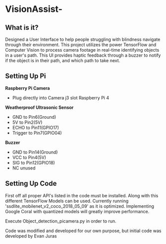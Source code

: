 # VisionAssist-

## What is it? 
Designed a User Interface to help people struggling with blindness navigate through their environment. This project utilizes the power TensorFlow and Computer Vision to process camera footage in real-time identifying objects in a user's path. This UI provides haptic feedback through a buzzer to notify if the object is in their path, and which path to take next. 

## Setting Up Pi 
**Raspberry Pi Camera**
- Plug directly into Camera j3 slot Raspberry Pi 4

**Weatherproof Ultrasonic Sensor**
- GND to Pin6(Ground)
- 5V to Pin2(5V)
- ECHO to Pin11(GPIO17)
- Trigger to Pin7(GPIO04)

**Buzzer** 
- GND to Pin14(Ground)
- VCC to Pin4(5V)
- SIG to Pin12(GPIO18)
- NC unused 

## Setting Up Code 
First off all proper API's listed in the code must be installed. Along with this different TensorFlow Models can be used. Currently running 'ssdlite_mobilenet_v2_coco_2018_05_09' as it is optimized. Implementing Google Coral with quantized models will greatly improve performance. 

Execute Object_detection_picamera.py in order to run. 

Code was modified and developed for our own purpose, but initial code was developed by Evan Juras
